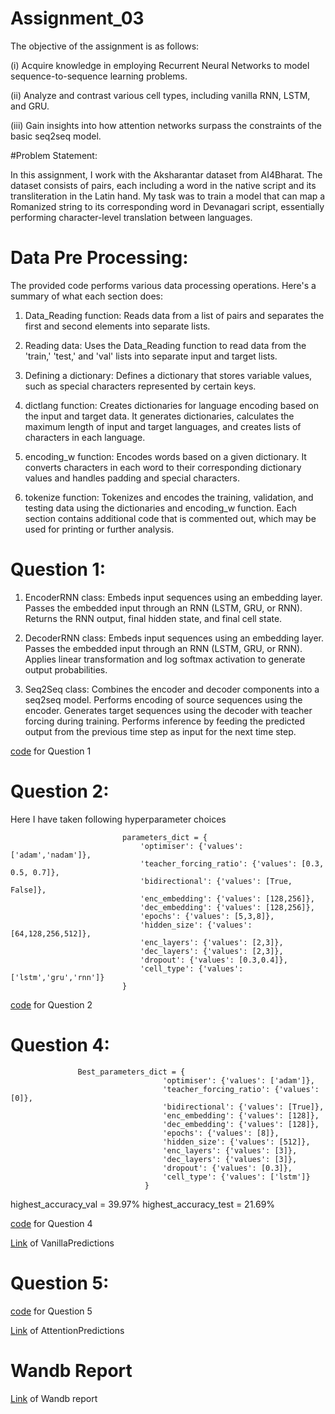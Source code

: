 # Assignment_03

The objective of the assignment is as follows:

(i) Acquire knowledge in employing Recurrent Neural Networks to model sequence-to-sequence learning problems.

(ii) Analyze and contrast various cell types, including vanilla RNN, LSTM, and GRU.

(iii) Gain insights into how attention networks surpass the constraints of the basic seq2seq model.


#Problem Statement:

In this assignment, I work with the Aksharantar dataset from AI4Bharat. The dataset consists of pairs, each including a word in the native script and its transliteration in the Latin hand. My task was to train a model that can map a Romanized string to its corresponding word in Devanagari script, essentially performing character-level translation between languages.

# Data Pre Processing: 

The provided code performs various data processing operations. Here's a summary of what each section does:

1. Data_Reading function: Reads data from a list of pairs and separates the first and second elements into separate lists.

2. Reading data: Uses the Data_Reading function to read data from the 'train,' 'test,' and 'val' lists into separate input and target lists.

3. Defining a dictionary: Defines a dictionary that stores variable values, such as special characters represented by certain keys.

4. dictlang function: Creates dictionaries for language encoding based on the input and target data. It generates dictionaries, calculates the maximum length of input and target languages, and creates lists of characters in each language.

5. encoding_w function: Encodes words based on a given dictionary. It converts characters in each word to their corresponding dictionary values and handles padding and special characters.

6. tokenize function: Tokenizes and encodes the training, validation, and testing data using the dictionaries and encoding_w function.
Each section contains additional code that is commented out, which may be used for printing or further analysis.


# Question 1:
 1. EncoderRNN class:
Embeds input sequences using an embedding layer.
Passes the embedded input through an RNN (LSTM, GRU, or RNN).
Returns the RNN output, final hidden state, and final cell state.

2. DecoderRNN class:
Embeds input sequences using an embedding layer.
Passes the embedded input through an RNN (LSTM, GRU, or RNN).
Applies linear transformation and log softmax activation to generate output probabilities.

3. Seq2Seq class:
Combines the encoder and decoder components into a seq2seq model.
Performs encoding of source sequences using the encoder.
Generates target sequences using the decoder with teacher forcing during training.
Performs inference by feeding the predicted output from the previous time step as input for the next time step.

[code](https://github.com/swapnilmn/Assignment_03/blob/main/Question_1_Ass_3.ipynb) for Question 1

# Question 2: 

Here I have taken following hyperparameter choices

                             parameters_dict = {
                                 'optimiser': {'values': ['adam','nadam']},
                                 'teacher_forcing_ratio': {'values': [0.3, 0.5, 0.7]},
                                 'bidirectional': {'values': [True, False]},
                                 'enc_embedding': {'values': [128,256]},
                                 'dec_embedding': {'values': [128,256]},
                                 'epochs': {'values': [5,3,8]},
                                 'hidden_size': {'values': [64,128,256,512]},
                                 'enc_layers': {'values': [2,3]},
                                 'dec_layers': {'values': [2,3]},
                                 'dropout': {'values': [0.3,0.4]},
                                 'cell_type': {'values': ['lstm','gru','rnn']}
                             }


[code](https://github.com/swapnilmn/Assignment_03/blob/main/Question_2_Ass_3.ipynb) for Question 2


# Question 4:
                   Best_parameters_dict = {
                                      'optimiser': {'values': ['adam']},
                                      'teacher_forcing_ratio': {'values': [0]},
                                      'bidirectional': {'values': [True]},
                                      'enc_embedding': {'values': [128]},
                                      'dec_embedding': {'values': [128]},
                                      'epochs': {'values': [8]},
                                      'hidden_size': {'values': [512]},
                                      'enc_layers': {'values': [3]},
                                      'dec_layers': {'values': [3]},
                                      'dropout': {'values': [0.3]},
                                      'cell_type': {'values': ['lstm']}
                                  }

highest_accuracy_val = 39.97%
highest_accuracy_test = 21.69%

[code](https://github.com/swapnilmn/Assignment_03/blob/main/Question_4_Ass_3.ipynb) for Question 4

[Link](https://github.com/swapnilmn/Assignment_03/blob/main/VanillaFinalPredictions1.csv) of VanillaPredictions

# Question 5: 
[code](https://github.com/swapnilmn/Assignment_03/blob/main/Question_5_Ass_3.ipynb) for Question 5

[Link](https://github.com/swapnilmn/Assignment_03/blob/main/mar-AttentionPreditions.csv#L1) of AttentionPredictions

# Wandb Report

[Link](https://wandb.ai/ed22s009/CS6910%20Assignment%203/reports/ED22S009-s-CS6910-Assignment_3--Vmlldzo0NDIzMjYz) of Wandb report



































